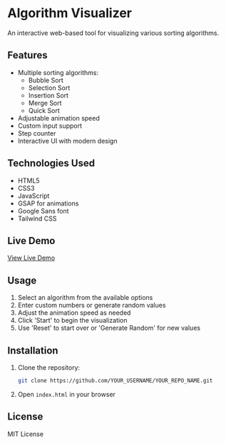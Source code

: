 # Algorithm Visualizer

An interactive web-based tool for visualizing various sorting algorithms.

## Features

- Multiple sorting algorithms:
  - Bubble Sort
  - Selection Sort
  - Insertion Sort
  - Merge Sort
  - Quick Sort
- Adjustable animation speed
- Custom input support
- Step counter
- Interactive UI with modern design

## Technologies Used

- HTML5
- CSS3
- JavaScript
- GSAP for animations
- Google Sans font
- Tailwind CSS

## Live Demo

[View Live Demo](YOUR_GITHUB_PAGES_URL)

## Usage

1. Select an algorithm from the available options
2. Enter custom numbers or generate random values
3. Adjust the animation speed as needed
4. Click 'Start' to begin the visualization
5. Use 'Reset' to start over or 'Generate Random' for new values

## Installation

1. Clone the repository:
   ```bash
   git clone https://github.com/YOUR_USERNAME/YOUR_REPO_NAME.git
   ```

2. Open `index.html` in your browser

## License

MIT License 